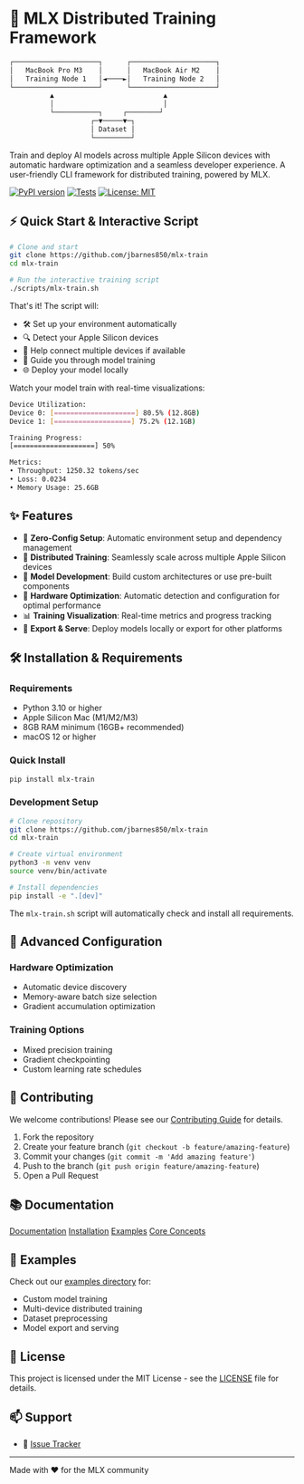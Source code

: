 # 🚀 MLX Distributed Training Framework

```bash
┌─────────────────────┐      ┌─────────────────────┐
│   MacBook Pro M3    │      │   MacBook Air M2    │
│   Training Node 1   │◄────►│   Training Node 2   │
└─────────────────────┘      └─────────────────────┘
          ▲                           ▲
          │                           │
          └───────────┐     ┌────────┘
                    ┌─▼─────▼─┐
                    │ Dataset │
                    └─────────┘
```

Train and deploy AI models across multiple Apple Silicon devices with automatic hardware optimization and a seamless developer experience. A user-friendly CLI framework for distributed training, powered by MLX.

[![PyPI version](https://badge.fury.io/py/mlx-train.svg)](https://badge.fury.io/py/mlx-train)
[![Tests](https://img.shields.io/badge/tests-passing-brightgreen.svg)](tests/)
[![License: MIT](https://img.shields.io/badge/License-MIT-yellow.svg)](https://opensource.org/licenses/MIT)

## ⚡️ Quick Start & Interactive Script

```bash
# Clone and start
git clone https://github.com/jbarnes850/mlx-train
cd mlx-train

# Run the interactive training script
./scripts/mlx-train.sh
```

That's it! The script will:

- 🛠️ Set up your environment automatically
- 🔍 Detect your Apple Silicon devices
- 🤝 Help connect multiple devices if available
- 🚀 Guide you through model training
- 🌐 Deploy your model locally

Watch your model train with real-time visualizations:

```bash
Device Utilization:
Device 0: [====================] 80.5% (12.8GB)
Device 1: [===================] 75.2% (12.1GB)

Training Progress:
[====================] 50%

Metrics:
• Throughput: 1250.32 tokens/sec
• Loss: 0.0234
• Memory Usage: 25.6GB
```

## ✨ Features

- 🎯 **Zero-Config Setup**: Automatic environment setup and dependency management
- 🚄 **Distributed Training**: Seamlessly scale across multiple Apple Silicon devices
- 🧠 **Model Development**: Build custom architectures or use pre-built components
- 🔧 **Hardware Optimization**: Automatic detection and configuration for optimal performance
- 📊 **Training Visualization**: Real-time metrics and progress tracking
- 🔄 **Export & Serve**: Deploy models locally or export for other platforms

## 🛠 Installation & Requirements

### Requirements

- Python 3.10 or higher
- Apple Silicon Mac (M1/M2/M3)
- 8GB RAM minimum (16GB+ recommended)
- macOS 12 or higher

### Quick Install

```bash
pip install mlx-train
```

### Development Setup

```bash
# Clone repository
git clone https://github.com/jbarnes850/mlx-train
cd mlx-train

# Create virtual environment
python3 -m venv venv
source venv/bin/activate

# Install dependencies
pip install -e ".[dev]"
```

The `mlx-train.sh` script will automatically check and install all requirements.

## 🔧 Advanced Configuration

### Hardware Optimization

- Automatic device discovery
- Memory-aware batch size selection
- Gradient accumulation optimization

### Training Options

- Mixed precision training
- Gradient checkpointing
- Custom learning rate schedules

## 🤝 Contributing

We welcome contributions! Please see our [Contributing Guide](CONTRIBUTING.md) for details.

1. Fork the repository
2. Create your feature branch (`git checkout -b feature/amazing-feature`)
3. Commit your changes (`git commit -m 'Add amazing feature'`)
4. Push to the branch (`git push origin feature/amazing-feature`)
5. Open a Pull Request

## 📚 Documentation

[Documentation](docs/README.md)
[Installation](docs/installation.md)
[Examples](docs/examples.md)
[Core Concepts](docs/core.md)

## 🔬 Examples

Check out our [examples directory](examples/) for:

- Custom model training
- Multi-device distributed training
- Dataset preprocessing
- Model export and serving

## 📄 License

This project is licensed under the MIT License - see the [LICENSE](LICENSE) file for details.

## 📫 Support

- 🐛 [Issue Tracker](https://github.com/jbarnes850/mlx-train/issues)

---
Made with ❤️ for the MLX community
